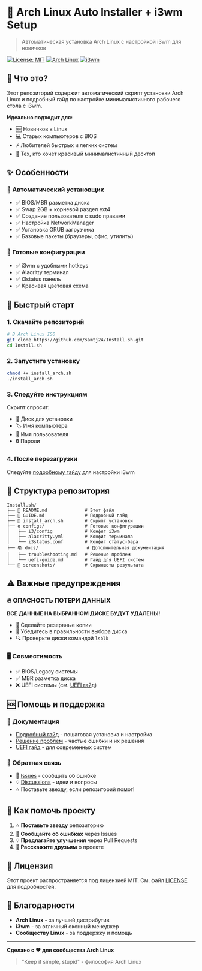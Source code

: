 # 🐧 Arch Linux Auto Installer + i3wm Setup

> Автоматическая установка Arch Linux с настройкой i3wm для новичков

[![License: MIT](https://img.shields.io/badge/License-MIT-yellow.svg)](https://opensource.org/licenses/MIT)
[![Arch Linux](https://img.shields.io/badge/Arch-Linux-1793D1?logo=arch-linux&logoColor=white)](https://archlinux.org/)
[![i3wm](https://img.shields.io/badge/WM-i3-000000?logo=i3&logoColor=white)](https://i3wm.org/)

## 🎯 Что это?

Этот репозиторий содержит автоматический скрипт установки Arch Linux и подробный гайд по настройке минималистичного рабочего стола с i3wm.

**Идеально подходит для:**
- 🆕 Новичков в Linux
- 💻 Старых компьютеров с BIOS
- ⚡ Любителей быстрых и легких систем
- 🎨 Тех, кто хочет красивый минималистичный десктоп

## ✨ Особенности

### 🔧 Автоматический установщик
- ✅ BIOS/MBR разметка диска
- ✅ Swap 2GB + корневой раздел ext4
- ✅ Создание пользователя с sudo правами
- ✅ Настройка NetworkManager
- ✅ Установка GRUB загрузчика
- ✅ Базовые пакеты (браузеры, офис, утилиты)

### 🎨 Готовые конфигурации
- ✅ i3wm с удобными hotkeys
- ✅ Alacritty терминал
- ✅ i3status панель
- ✅ Красивая цветовая схема

## 🚀 Быстрый старт

### 1. Скачайте репозиторий
```bash
# В Arch Linux ISO
git clone https://github.com/samtj24/Install.sh.git
cd Install.sh
```

### 2. Запустите установку
```bash
chmod +x install_arch.sh
./install_arch.sh
```

### 3. Следуйте инструкциям
Скрипт спросит:
- 💾 Диск для установки
- 🏷️ Имя компьютера
- 👤 Имя пользователя
- 🔒 Пароли

### 4. После перезагрузки
Следуйте [подробному гайду](GUIDE.md) для настройки i3wm

## 📁 Структура репозитория

```
Install.sh/
├── 📄 README.md              # Этот файл
├── 📖 GUIDE.md               # Подробный гайд
├── 🔧 install_arch.sh        # Скрипт установки
├── ⚙️ configs/               # Готовые конфигурации
│   ├── i3/config            # Конфиг i3wm
│   ├── alacritty.yml        # Конфиг терминала
│   └── i3status.conf        # Конфиг статус-бара
├── 📚 docs/                  # Дополнительная документация
│   ├── troubleshooting.md   # Решение проблем
│   └── uefi-guide.md        # Гайд для UEFI систем
└── 📸 screenshots/           # Скриншоты результата
```

## ⚠️ Важные предупреждения

### 🔥 ОПАСНОСТЬ ПОТЕРИ ДАННЫХ
**ВСЕ ДАННЫЕ НА ВЫБРАННОМ ДИСКЕ БУДУТ УДАЛЕНЫ!**

- 💾 Сделайте резервные копии
- 🎯 Убедитесь в правильности выбора диска
- 🔍 Проверьте диски командой `lsblk`

### 🖥️ Совместимость
- ✅ BIOS/Legacy системы
- ✅ MBR разметка диска
- ❌ UEFI системы (см. [UEFI гайд](docs/uefi-guide.md))

## 🆘 Помощь и поддержка

### 📖 Документация
- [Подробный гайд](GUIDE.md) - пошаговая установка и настройка
- [Решение проблем](docs/troubleshooting.md) - частые ошибки и их решения
- [UEFI гайд](docs/uefi-guide.md) - для современных систем

### 💬 Обратная связь
- 🐛 [Issues](https://github.com/samtj24/Install.sh/issues) - сообщить об ошибке
- 💡 [Discussions](https://github.com/samtj24/Install.sh/discussions) - идеи и вопросы
- ⭐ Поставьте звезду, если репозиторий помог!

## 🤝 Как помочь проекту

1. ⭐ **Поставьте звезду** репозиторию
2. 🐛 **Сообщайте об ошибках** через Issues
3. 💡 **Предлагайте улучшения** через Pull Requests
4. 📢 **Расскажите друзьям** о проекте

## 📝 Лицензия

Этот проект распространяется под лицензией MIT. См. файл [LICENSE](LICENSE) для подробностей.

## 🙏 Благодарности

- **Arch Linux** - за лучший дистрибутив
- **i3wm** - за отличный оконный менеджер
- **Сообществу Linux** - за поддержку и помощь

---

**Сделано с ❤️ для сообщества Arch Linux**

> "Keep it simple, stupid" - философия Arch Linux